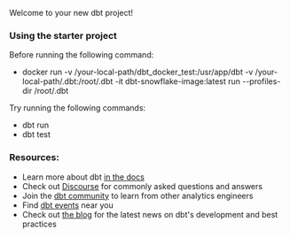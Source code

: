 Welcome to your new dbt project!

### Using the starter project

Before running the following command:
- docker run -v /your-local-path/dbt_docker_test:/usr/app/dbt -v /your-local-path/.dbt:/root/.dbt -it dbt-snowflake-image:latest run --profiles-dir /root/.dbt

Try running the following commands:
- dbt run
- dbt test


### Resources:
- Learn more about dbt [in the docs](https://docs.getdbt.com/docs/introduction)
- Check out [Discourse](https://discourse.getdbt.com/) for commonly asked questions and answers
- Join the [dbt community](https://getdbt.com/community) to learn from other analytics engineers
- Find [dbt events](https://events.getdbt.com) near you
- Check out [the blog](https://blog.getdbt.com/) for the latest news on dbt's development and best practices
